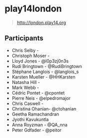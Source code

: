 # play14london
> http://london.play14.org


## Participants
* Chris Selby -
* Christoph Moser -
* Lloyd Jones - @l0p3zj0n3s
* Rudi Bringtown - @RudiBringtown
* Stéphane Langlois - @langlois_s
* Karsten Mueller - @HHKarsten
* Natasha Hill -
* Mark Webb -
* Cédric Pontet - @cpontet
* Pierre Neis - @elpedromajor
* Chris Caswell - 
* Christina Ohanian- @ctohanian
* Geetha Ramachandran
* Jyothi Kavukuntla
* Anna Royzman - @QA_nna
* Peter Gdfader - @peitor
